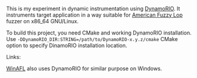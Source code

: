 This is my experiment in dynamic instrumentation using [DynamoRIO](http://www.dynamorio.org/). It instruments target application in a way suitable for [American Fuzzy Lop](http://lcamtuf.coredump.cx/afl/) fuzzer on x86_64 GNU/Linux.

To build this project, you need CMake and working DynamoRIO installation. Use `-DDynamoRIO_DIR:STRING=/path/to/DynamoRIO-x.y.z/cmake` CMake option to specify DinamoRIO installation location.

Links:

[WinAFL](https://github.com/ivanfratric/winafl) also uses DynamoRIO for similar purpose on Windows.
